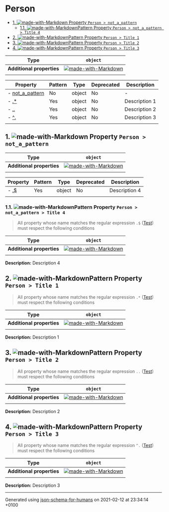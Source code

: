 # Person

- [1. ![made-with-Markdown](https://img.shields.io/badge/Optional-yellow) Property `Person > not_a_pattern`](#not_a_pattern)
  - [1.1. ![made-with-Markdown](https://img.shields.io/badge/Optional-yellow)Pattern Property `Person > not_a_pattern > Title 4`](#not_a_pattern_pattern1)
- [2. ![made-with-Markdown](https://img.shields.io/badge/Optional-yellow)Pattern Property `Person > Title 1`](#pattern1)
- [3. ![made-with-Markdown](https://img.shields.io/badge/Optional-yellow)Pattern Property `Person > Title 2`](#pattern2)
- [4. ![made-with-Markdown](https://img.shields.io/badge/Optional-yellow)Pattern Property `Person > Title 3`](#pattern3)

| Type | `object` |
| ---- | --- |
| **Additional properties** |[![made-with-Markdown](https://img.shields.io/badge/Any%20type-allowed-green)](# "Additional Properties of any type are allowed.")|
|  |  |

| Property | Pattern | Type | Deprecated | Description |
| -------- | ------- | ---- | ---------- | ----------- |
|-  [not_a_pattern](#not_a_pattern)|No|object|No|-|
|-  [.*](#pattern1)|Yes|object|No|Description 1|
|-  [..](#pattern2)|Yes|object|No|Description 2|
|-  [^.](#pattern3)|Yes|object|No|Description 3|
|  |  |  |  |  |

## <a name="not_a_pattern"></a>1. ![made-with-Markdown](https://img.shields.io/badge/Optional-yellow) Property `Person > not_a_pattern`

| Type | `object` |
| ---- | --- |
| **Additional properties** |[![made-with-Markdown](https://img.shields.io/badge/Any%20type-allowed-green)](# "Additional Properties of any type are allowed.")|
|  |  |

| Property | Pattern | Type | Deprecated | Description |
| -------- | ------- | ---- | ---------- | ----------- |
|-  [.$](#not_a_pattern_pattern1)|Yes|object|No|Description 4|
|  |  |  |  |  |

### <a name="not_a_pattern_pattern1"></a>1.1. ![made-with-Markdown](https://img.shields.io/badge/Optional-yellow)Pattern Property `Person > not_a_pattern > Title 4`
> All property whose name matches the regular expression 
```.$``` ([Test](https://regex101.com/?regex=.%24))
must respect the following conditions

| Type | `object` |
| ---- | --- |
| **Additional properties** |[![made-with-Markdown](https://img.shields.io/badge/Any%20type-allowed-green)](# "Additional Properties of any type are allowed.")|
|  |  |

**Description:** Description 4

## <a name="pattern1"></a>2. ![made-with-Markdown](https://img.shields.io/badge/Optional-yellow)Pattern Property `Person > Title 1`
> All property whose name matches the regular expression 
```.*``` ([Test](https://regex101.com/?regex=.%2A))
must respect the following conditions

| Type | `object` |
| ---- | --- |
| **Additional properties** |[![made-with-Markdown](https://img.shields.io/badge/Any%20type-allowed-green)](# "Additional Properties of any type are allowed.")|
|  |  |

**Description:** Description 1

## <a name="pattern2"></a>3. ![made-with-Markdown](https://img.shields.io/badge/Optional-yellow)Pattern Property `Person > Title 2`
> All property whose name matches the regular expression 
```..``` ([Test](https://regex101.com/?regex=..))
must respect the following conditions

| Type | `object` |
| ---- | --- |
| **Additional properties** |[![made-with-Markdown](https://img.shields.io/badge/Any%20type-allowed-green)](# "Additional Properties of any type are allowed.")|
|  |  |

**Description:** Description 2

## <a name="pattern3"></a>4. ![made-with-Markdown](https://img.shields.io/badge/Optional-yellow)Pattern Property `Person > Title 3`
> All property whose name matches the regular expression 
```^.``` ([Test](https://regex101.com/?regex=%5E.))
must respect the following conditions

| Type | `object` |
| ---- | --- |
| **Additional properties** |[![made-with-Markdown](https://img.shields.io/badge/Any%20type-allowed-green)](# "Additional Properties of any type are allowed.")|
|  |  |

**Description:** Description 3

----------------------------------------------------------------------------------------------------------------------------
Generated using [json-schema-for-humans](https://github.com/coveooss/json-schema-for-humans) on 2021-02-12 at 23:34:14 +0100